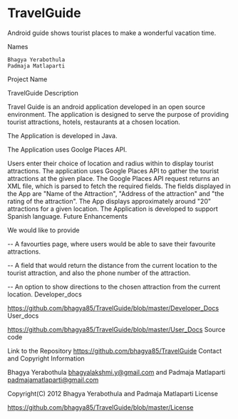 TravelGuide
===========

Android guide shows tourist places to make a wonderful vacation time.


Names

    Bhagya Yerabothula
    Padmaja Matlaparti

Project Name

TravelGuide
Description

Travel Guide is an android application developed in an open source environment. The application is designed to serve the purpose of providing tourist attractions, hotels, restaurants at a chosen location.

The Application is developed in Java.

The Application uses Goolge Places API.

Users enter their choice of location and radius within to display tourist attractions. The application uses Google Places API to gather the tourist attractions at the given place. The Google Places API request returns an XML file, which is parsed to fetch the required fields. The fields displayed in the App are "Name of the Attraction", "Address of the attraction" and "the rating of the attraction". The App displays approximately around "20" attractions for a given location. The Application is developed to support Spanish language.
Future Enhancements

We would like to provide

-- A favourties page, where users would be able to save their favourite attractions.

-- A field that would return the distance from the current location to the tourist attraction, and also the phone number of the attraction.

-- An option to show directions to the chosen attraction from the current location.
Developer_docs

https://github.com/bhagya85/TravelGuide/blob/master/Developer_Docs
User_docs

https://github.com/bhagya85/TravelGuide/blob/master/User_Docs
Source code

Link to the Repository https://github.com/bhagya85/TravelGuide
Contact and Copyright Information

Bhagya Yerabothula bhagyalakshmi.y@gmail.com and Padmaja Matlaparti padmajamatlaparti@gmail.com

Copyright(C) 2012 Bhagya Yerabothula and Padmaja Matlaparti
License

https://github.com/bhagya85/TravelGuide/blob/master/License
